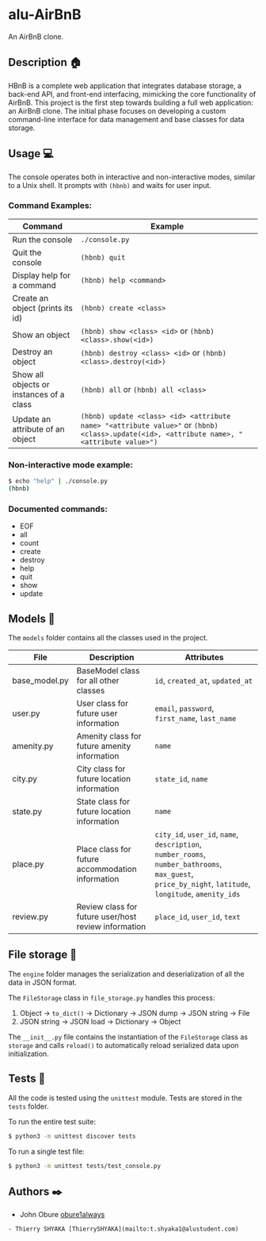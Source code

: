 # alu-AirBnB
An AirBnB clone.

## Description 🏠
HBnB is a complete web application that integrates database storage, a back-end API, and front-end interfacing, mimicking the core functionality of AirBnB. This project is the first step towards building a full web application: an AirBnB clone. The initial phase focuses on developing a custom command-line interface for data management and base classes for data storage.

## Usage 💻
The console operates both in interactive and non-interactive modes, similar to a Unix shell. It prompts with `(hbnb)` and waits for user input.

### Command Examples:
| Command | Example |
|---------|---------|
| Run the console | `./console.py` |
| Quit the console | `(hbnb) quit` |
| Display help for a command | `(hbnb) help <command>` |
| Create an object (prints its id) | `(hbnb) create <class>` |
| Show an object | `(hbnb) show <class> <id>` or `(hbnb) <class>.show(<id>)` |
| Destroy an object | `(hbnb) destroy <class> <id>` or `(hbnb) <class>.destroy(<id>)` |
| Show all objects or instances of a class | `(hbnb) all` or `(hbnb) all <class>` |
| Update an attribute of an object | `(hbnb) update <class> <id> <attribute name> "<attribute value>"` or `(hbnb) <class>.update(<id>, <attribute name>, "<attribute value>")` |

### Non-interactive mode example:
```bash
$ echo "help" | ./console.py
(hbnb)
```

### Documented commands:
- EOF
- all
- count
- create
- destroy
- help
- quit
- show
- update

## Models 🐧
The `models` folder contains all the classes used in the project.

| File | Description | Attributes |
|------|-------------|------------|
| base_model.py | BaseModel class for all other classes | `id`, `created_at`, `updated_at` |
| user.py | User class for future user information | `email`, `password`, `first_name`, `last_name` |
| amenity.py | Amenity class for future amenity information | `name` |
| city.py | City class for future location information | `state_id`, `name` |
| state.py | State class for future location information | `name` |
| place.py | Place class for future accommodation information | `city_id`, `user_id`, `name`, `description`, `number_rooms`, `number_bathrooms`, `max_guest`, `price_by_night`, `latitude`, `longitude`, `amenity_ids` |
| review.py | Review class for future user/host review information | `place_id`, `user_id`, `text` |

## File storage 🛄
The `engine` folder manages the serialization and deserialization of all the data in JSON format.

The `FileStorage` class in `file_storage.py` handles this process:
1. Object -> `to_dict()` -> Dictionary -> JSON dump -> JSON string -> File
2. JSON string -> JSON load -> Dictionary -> Object

The `__init__.py` file contains the instantiation of the `FileStorage` class as `storage` and calls `reload()` to automatically reload serialized data upon initialization.

## Tests 📏
All the code is tested using the `unittest` module. Tests are stored in the `tests` folder.

To run the entire test suite:
```bash
$ python3 -m unittest discover tests
```

To run a single test file:
```bash
$ python3 -m unittest tests/test_console.py
```

## Authors ✒️
- John Obure [obure1always](mailto:j.obure1@alustudent.com)
```
- Thierry SHYAKA [ThierrySHYAKA](mailto:t.shyaka1@alustudent.com)
```

